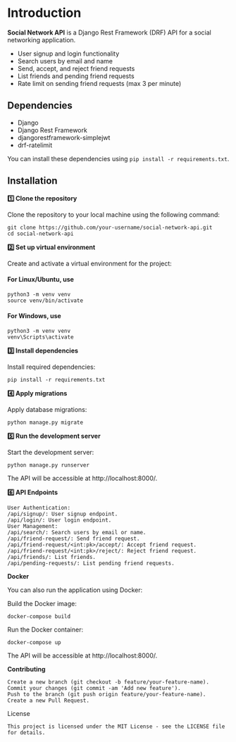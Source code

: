 # Introduction

**Social Network API** is a Django Rest Framework (DRF) API for a social networking application.

- User signup and login functionality
- Search users by email and name
- Send, accept, and reject friend requests
- List friends and pending friend requests
- Rate limit on sending friend requests (max 3 per minute)


## Dependencies

- Django
- Django Rest Framework
- djangorestframework-simplejwt
- drf-ratelimit

You can install these dependencies using `pip install -r requirements.txt`.

## Installation

**1️⃣ Clone the repository**  

Clone the repository to your local machine using the following command:

```
git clone https://github.com/your-username/social-network-api.git
cd social-network-api
```

**2️⃣ Set up virtual environment**

Create and activate a virtual environment for the project:

#### For Linux/Ubuntu, use
```
python3 -m venv venv
source venv/bin/activate  
```
#### For Windows, use 

```
python3 -m venv venv
venv\Scripts\activate 
```

**3️⃣ Install dependencies**

Install required dependencies:

```
pip install -r requirements.txt
```


**4️⃣ Apply migrations**

Apply database migrations:

```
python manage.py migrate
```
**5️⃣ Run the development server**

Start the development server:

```
python manage.py runserver
```
The API will be accessible at http://localhost:8000/.

**6️⃣ API Endpoints**
```
User Authentication:
/api/signup/: User signup endpoint.
/api/login/: User login endpoint.
User Management:
/api/search/: Search users by email or name.
/api/friend-request/: Send friend request.
/api/friend-request/<int:pk>/accept/: Accept friend request.
/api/friend-request/<int:pk>/reject/: Reject friend request.
/api/friends/: List friends.
/api/pending-requests/: List pending friend requests.
```
**Docker**

You can also run the application using Docker:

Build the Docker image:
```
docker-compose build
```
Run the Docker container:
```
docker-compose up
```
The API will be accessible at http://localhost:8000/.

**Contributing**
```Fork the repository.
Create a new branch (git checkout -b feature/your-feature-name).
Commit your changes (git commit -am 'Add new feature').
Push to the branch (git push origin feature/your-feature-name).
Create a new Pull Request.
```
License
```
This project is licensed under the MIT License - see the LICENSE file for details.
```
